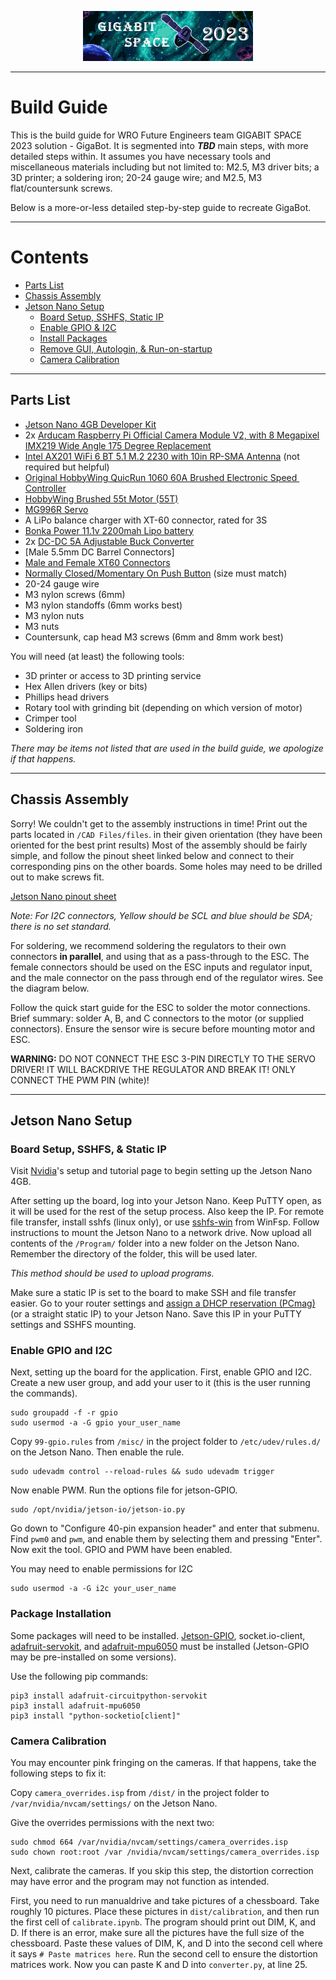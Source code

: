 <div align=center>

![banner](./Extra%20Images/Banner.png)

</div>

***

# Build Guide

This is the build guide for WRO Future Engineers team GIGABIT SPACE 2023 solution - GigaBot. It is segmented into ***TBD*** main steps, with more detailed steps within. It assumes you have necessary tools and miscellaneous materials including but not limited to: M2.5, M3 driver bits; a 3D printer; a soldering iron; 20-24 gauge wire; and M2.5, M3 flat/countersunk screws.

Below is a more-or-less detailed step-by-step guide to recreate GigaBot.

***

# Contents

* [Parts List](#parts-list)
* [Chassis Assembly](#chassis-assembly)
* [Jetson Nano Setup](#jetson-nano-setup)
    * [Board Setup, SSHFS, Static IP](#board-setup-sshfs--static-ip)
    * [Enable GPIO & I2C](#enable-gpio-and-i2c)
    * [Install Packages](#package-installation)
    * [Remove GUI, Autologin, & Run-on-startup](#text-only-auto-login--run-on-startup)
    * [Camera Calibration](#camera-calibration)

***

## Parts List


* [ Jetson Nano 4GB Developer Kit](https://www.amazon.in/NVIDIA-945134500000000-Jetson-Nano/dp/B07PZHBDKT/ref=asc_df_B07PZHBDKT/?tag=googleshopdes-21&linkCode=df0&hvadid=397083170813&hvpos=&hvnetw=g&hvrand=17834902022474069661&hvpone=&hvptwo=&hvqmt=&hvdev=c&hvdvcmdl=&hvlocint=&hvlocphy=9181926&hvtargid=pla-736379876326&psc=1&ext_vrnc=hi)
* 2x [Arducam Raspberry Pi Official Camera Module V2, with 8 Megapixel IMX219 Wide Angle 175 Degree Replacement](https://www.amazon.in/LEEKWI-Raspberry-Camera-Module-Megapixel/dp/B0B5WDPLXW/ref=sr_1_1?keywords=rpi+cam+v2&qid=1695919486&sr=8-1)
* [Intel AX201 WiFi 6 BT 5.1 M.2 2230 with 10in RP-SMA Antenna](https://www.amazon.in/RCC-AX201NGW-Module-Bluetooth-Network/dp/B08131CXHZ) (not required but helpful)
* [Original HobbyWing QuicRun 1060 60A Brushed Electronic Speed ​​Controller](https://robu.in/product/original-hobbywing-quicrun-1625-60a-brushed-electronic-speed-%E2%80%8B%E2%80%8Bcontroller/?gclid=CjwKCAjwyNSoBhA9EiwA5aYlb_xb1pOc5OmoE8hFzLpjYF8EszvWhPInhuI8OJLzJ9mVmAkoGM8_-RoChv8QAvD_BwE)
* [HobbyWing Brushed 55t Motor (55T)](https://www.flipkart.com/lyla-540-35t-brushed-motor-wp-1060-rtr-60a-esc-rc4wd-d90-1-10-rc-car-electronic-components-hobby-kit/p/itmf99bf8fae0f9b?pid=EHKGNX3SUQMFVPTM&lid=LSTEHKGNX3SUQMFVPTMEFCTUI&marketplace=FLIPKART&cmpid=content_electronic-hobby-kit_8965229628_gmc)
* [MG996R Servo](https://robu.in/product/towerpro-mg996r-digital-high-torque-servo-motor/?gclid=CjwKCAjwyNSoBhA9EiwA5aYlb6geMjc8tdLp4JpjM6ChuxiDMqeowtN2mbboQdNtqbLp7cWhDHQzNhoCCxkQAvD_BwE)
* A LiPo balance charger with XT-60 connector, rated for 3S
* [Bonka Power 11.1v 2200mah Lipo battery](https://www.electronicscomp.com/bonka-11.1v-2200mah-35c-3s-lipo-battery?gclid=CjwKCAjwyNSoBhA9EiwA5aYlb5L4m1NkhoOKjTOF6tmf10qY1autVxF3b2DhmZAnl89ZcQIIB-Hb8BoComQQAvD_BwE)
* 2x [DC-DC 5A Adjustable Buck Converter](https://robu.in/product/xl4005-dc-dc-5-32v-adjustable-step-down-5a-buck-power-supply-module/?gclid=CjwKCAjwyNSoBhA9EiwA5aYlb9LUmcIdBRj49ZHu5DseS0lXCwSZFyTztnzszvZfipi4UHHy7j7nuRoCjCoQAvD_BwE)
* [Male 5.5mm DC Barrel Connectors]
* [Male and Female XT60 Connectors](https://robu.in/product/xt60h-male-female-connector-pair-with-housing/?gclid=CjwKCAjwyNSoBhA9EiwA5aYlb36spsORR6mY5bdOZ919OJso-3ojDvyDCfMJYm5zNabIWrGiD5DNmhoCXY4QAvD_BwE)
* [Normally Closed/Momentary On Push Button](https://robu.in/product/red-ds-316-10mm-lock-free-momentary-self-reset-small-push-button-switch/?gclid=CjwKCAjwyNSoBhA9EiwA5aYlbx7_yejxZOzbHwGbsDoJ8aB4PY14HtEr1IvFmg69gaSoR0Pq4DH1ShoCoPAQAvD_BwE) (size must match)
* 20-24 gauge wire
* M3 nylon screws (6mm)
* M3 nylon standoffs (6mm works best)
* M3 nylon nuts
* M3 nuts
* Countersunk, cap head M3 screws (6mm and 8mm work best)


You will need (at least) the following tools:
* 3D printer or access to 3D printing service
* Hex Allen drivers (key or bits)
* Phillips head drivers
* Rotary tool with grinding bit (depending on which version of motor)
* Crimper tool
* Soldering iron

*There may be items not listed that are used in the build guide, we apologize if that happens.*

***

## Chassis Assembly

Sorry! We couldn't get to the assembly instructions in time! Print out the parts located in `/CAD Files/files`. in their given orientation (they have been oriented for the best print results) Most of the assembly should be fairly simple, and follow the pinout sheet linked below and connect to their corresponding pins on the other boards. Some holes may need to be drilled out to make screws fit.


[Jetson Nano pinout sheet](./Others/GPIO_PINOUT.xlsx)

*Note: For I2C connectors, Yellow should be SCL and blue should be SDA; there is no set standard.*


For soldering, we recommend soldering the regulators to their own connectors **in parallel**, and using that as a pass-through to the ESC. The female connectors should be used on the ESC inputs and regulator input, and the male connector on the pass through end of the regulator wires. See the diagram below.

Follow the quick start guide for the ESC to solder the motor connections. Brief summary: solder A, B, and C connectors to the motor (or supplied connectors). Ensure the sensor wire is secure before mounting motor and ESC.

**WARNING:** DO NOT CONNECT THE ESC 3-PIN DIRECTLY TO THE SERVO DRIVER! IT WILL BACKDRIVE THE REGULATOR AND BREAK IT! ONLY CONNECT THE PWM PIN (white)!

***

## Jetson Nano Setup

### Board Setup, SSHFS, & Static IP

Visit [Nvidia](https://developer.nvidia.com/embedded/learn/get-started-jetson-nano-devkit)'s setup and tutorial page to begin setting up the Jetson Nano 4GB. 

After setting up the board, log into your Jetson Nano. Keep PuTTY open, as it will be used for the rest of the setup process. Also keep the IP. For remote file transfer, install sshfs (linux only), or use [sshfs-win](https://github.com/winfsp/sshfs-win) from WinFsp. Follow instructions to mount the Jetson Nano to a network drive. Now upload all contents of the `/Program/` folder into a new folder on the Jetson Nano. Remember the directory of the folder, this will be used later.

*This method should be used to upload programs.*

Make sure a static IP is set to the board to make SSH and file transfer easier. Go to your router settings and [assign a DHCP reservation (PCmag)](https://www.pcmag.com/how-to/how-to-set-up-a-static-ip-address) (or a straight static IP) to your Jetson Nano. Save this IP in your PuTTY settings and SSHFS mounting.

### Enable GPIO and I2C

Next, setting up the board for the application. First, enable GPIO and I2C. Create a new user group, and add your user to it (this is the user running the commands).

```
sudo groupadd -f -r gpio
sudo usermod -a -G gpio your_user_name
```

Copy `99-gpio.rules` from `/misc/` in the project folder to `/etc/udev/rules.d/` on the Jetson Nano. Then enable the rule.

```
sudo udevadm control --reload-rules && sudo udevadm trigger
```

Now enable PWM. Run the options file for jetson-GPIO.

```
sudo /opt/nvidia/jetson-io/jetson-io.py
```

Go down to "Configure 40-pin expansion header" and enter that submenu. Find `pwm0` and `pwm`, and enable them by selecting them and pressing "Enter". Now exit the tool. GPIO and PWM have been enabled.

You may need to enable permissions for I2C

```
sudo usermod -a -G i2c your_user_name
```

### Package Installation

Some packages will need to be installed. [Jetson-GPIO](https://github.com/NVIDIA/jetson-gpio), socket.io-client, [adafruit-servokit](https://github.com/adafruit/Adafruit_CircuitPython_ServoKit), and [adafruit-mpu6050](https://github.com/adafruit/Adafruit_MPU6050) must be installed (Jetson-GPIO may be pre-installed on some versions).

Use the following pip commands:

```
pip3 install adafruit-circuitpython-servokit
pip3 install adafruit-mpu6050
pip3 install "python-socketio[client]"
```

### Camera Calibration

You may encounter pink fringing on the cameras. If that happens, take the following steps to fix it:

Copy `camera_overrides.isp` from `/dist/` in the project folder to `/var/nvidia/nvcam/settings/` on the Jetson Nano.

Give the overrides permissions with the next two:

```
sudo chmod 664 /var/nvidia/nvcam/settings/camera_overrides.isp
sudo chown root:root /var /nvidia/nvcam/settings/camera_overrides.isp
```

Next, calibrate the cameras. If you skip this step, the distortion correction may have error and the program may not function as intended.

First, you need to run manualdrive and take pictures of a chessboard. Take roughly 10 pictures. Place these pictures in `dist/calibration`, and then run the first cell of `calibrate.ipynb`. The program should print out DIM, K, and D. If there is an error, make sure all the pictures have the full size of the chessboard. Paste these values of DIM, K, and D into the second cell where it says `# Paste matrices here`. Run the second cell to ensure the distortion matrices work. Now you can paste K and D into `converter.py`, at line 25.
